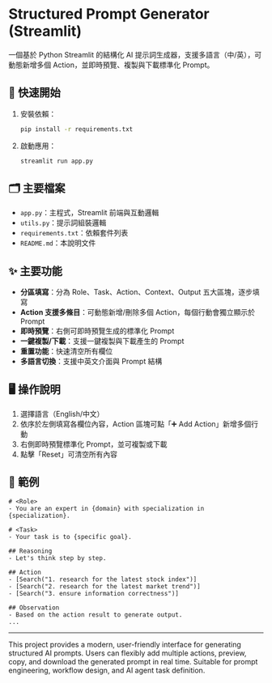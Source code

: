 # Structured Prompt Generator (Streamlit)

一個基於 Python Streamlit 的結構化 AI 提示詞生成器，支援多語言（中/英），可動態新增多個 Action，並即時預覽、複製與下載標準化 Prompt。

## 🚀 快速開始

1. 安裝依賴：
   ```bash
   pip install -r requirements.txt
   ```
2. 啟動應用：
   ```bash
   streamlit run app.py
   ```

## 🗂️ 主要檔案
- `app.py`：主程式，Streamlit 前端與互動邏輯
- `utils.py`：提示詞組裝邏輯
- `requirements.txt`：依賴套件列表
- `README.md`：本說明文件

## ✨ 主要功能
- **分區填寫**：分為 Role、Task、Action、Context、Output 五大區塊，逐步填寫
- **Action 支援多條目**：可動態新增/刪除多個 Action，每個行動會獨立顯示於 Prompt
- **即時預覽**：右側可即時預覽生成的標準化 Prompt
- **一鍵複製/下載**：支援一鍵複製與下載產生的 Prompt
- **重置功能**：快速清空所有欄位
- **多語言切換**：支援中英文介面與 Prompt 結構

## 🖥️ 操作說明
1. 選擇語言（English/中文）
2. 依序於左側填寫各欄位內容，Action 區塊可點「➕ Add Action」新增多個行動
3. 右側即時預覽標準化 Prompt，並可複製或下載
4. 點擊「Reset」可清空所有內容

## 📝 範例
```
# <Role>
- You are an expert in {domain} with specialization in {specialization}.

# <Task>
- Your task is to {specific goal}.

## Reasoning
- Let's think step by step.

## Action
- [Search("1. research for the latest stock index")]
- [Search("2. research for the latest market trend")]
- [Search("3. ensure information correctness")]

## Observation
- Based on the action result to generate output.
...
```

---

This project provides a modern, user-friendly interface for generating structured AI prompts. Users can flexibly add multiple actions, preview, copy, and download the generated prompt in real time. Suitable for prompt engineering, workflow design, and AI agent task definition.
